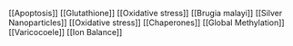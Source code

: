 [[Apoptosis]]
[[Glutathione]]
[[Oxidative stress]]
[[Brugia malayi]]
[[Silver Nanoparticles]]
[[Oxidative stress]]
[[Chaperones]]
[[Global Methylation]]
[[Varicocoele]]
[[Ion Balance]]
